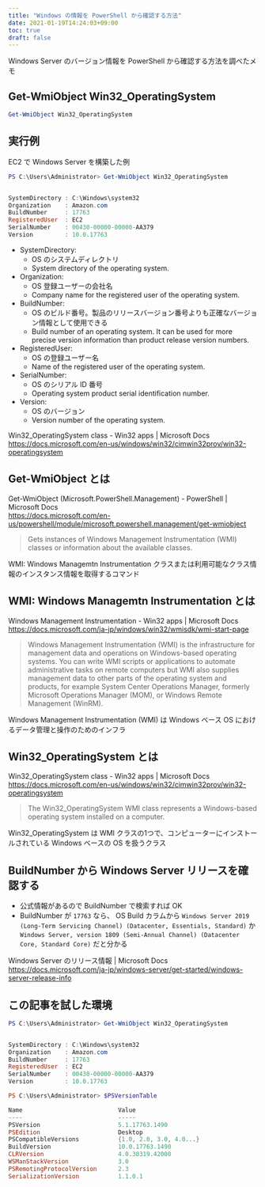 ```yaml
---
title: "Windows の情報を PowerShell から確認する方法"
date: 2021-01-19T14:24:03+09:00
toc: true
draft: false
---
```


Windows Server のバージョン情報を PowerShell から確認する方法を調べたメモ

<!--more-->

## Get-WmiObject Win32_OperatingSystem

```powershell
Get-WmiObject Win32_OperatingSystem
```


## 実行例

EC2 で Windows Server を構築した例

```powershell
PS C:\Users\Administrator> Get-WmiObject Win32_OperatingSystem


SystemDirectory : C:\Windows\system32
Organization    : Amazon.com
BuildNumber     : 17763
RegisteredUser  : EC2
SerialNumber    : 00430-00000-00000-AA379
Version         : 10.0.17763
```

- SystemDirectory: 
    - OS のシステムディレクトリ
    - System directory of the operating system.
- Organization: 
    - OS 登録ユーザーの会社名
    - Company name for the registered user of the operating system.
- BuildNumber: 
    - OS のビルド番号。製品のリリースバージョン番号よりも正確なバージョン情報として使用できる
    - Build number of an operating system. It can be used for more precise version information than product release version numbers.
- RegisteredUser: 
    - OS の登録ユーザー名
    - Name of the registered user of the operating system.
- SerialNumber: 
    - OS のシリアル ID 番号
    - Operating system product serial identification number.
- Version: 
    - OS のバージョン
    - Version number of the operating system.

Win32_OperatingSystem class - Win32 apps | Microsoft Docs  
https://docs.microsoft.com/en-us/windows/win32/cimwin32prov/win32-operatingsystem


## Get-WmiObject とは

Get-WmiObject (Microsoft.PowerShell.Management) - PowerShell | Microsoft Docs  
https://docs.microsoft.com/en-us/powershell/module/microsoft.powershell.management/get-wmiobject

> Gets instances of Windows Management Instrumentation (WMI) classes or information about the available classes.

WMI: Windows Managemtn Instrumentation クラスまたは利用可能なクラス情報のインスタンス情報を取得するコマンド


## WMI: Windows Managemtn Instrumentation とは

Windows Management Instrumentation - Win32 apps | Microsoft Docs  
https://docs.microsoft.com/ja-jp/windows/win32/wmisdk/wmi-start-page

> Windows Management Instrumentation (WMI) is the infrastructure for management data and operations on Windows-based operating systems. You can write WMI scripts or applications to automate administrative tasks on remote computers but WMI also supplies management data to other parts of the operating system and products, for example System Center Operations Manager, formerly Microsoft Operations Manager (MOM), or Windows Remote Management (WinRM).

Windows Management Instrumentation (WMI) は Windows ベース OS におけるデータ管理と操作のためのインフラ


## Win32_OperatingSystem とは

Win32_OperatingSystem class - Win32 apps | Microsoft Docs  
https://docs.microsoft.com/en-us/windows/win32/cimwin32prov/win32-operatingsystem

> The Win32_OperatingSystem WMI class represents a Windows-based operating system installed on a computer.

Win32_OperatingSystem は WMI クラスの1つで、コンピューターにインストールされている Windows ベースの OS を扱うクラス



## BuildNumber から Windows Server リリースを確認する

- 公式情報があるので BuildNumber で検索すれば OK
- BuildNumber が `17763` なら、 OS Build カラムから `Windows Server 2019 (Long-Term Servicing Channel) (Datacenter, Essentials, Standard)` か `Windows Server, version 1809 (Semi-Annual Channel) (Datacenter Core, Standard Core)` だと分かる

Windows Server のリリース情報 | Microsoft Docs  
https://docs.microsoft.com/ja-jp/windows-server/get-started/windows-server-release-info


## この記事を試した環境

```powershell
PS C:\Users\Administrator> Get-WmiObject Win32_OperatingSystem


SystemDirectory : C:\Windows\system32
Organization    : Amazon.com
BuildNumber     : 17763
RegisteredUser  : EC2
SerialNumber    : 00430-00000-00000-AA379
Version         : 10.0.17763

PS C:\Users\Administrator> $PSVersionTable

Name                           Value
----                           -----
PSVersion                      5.1.17763.1490
PSEdition                      Desktop
PSCompatibleVersions           {1.0, 2.0, 3.0, 4.0...}
BuildVersion                   10.0.17763.1490
CLRVersion                     4.0.30319.42000
WSManStackVersion              3.0
PSRemotingProtocolVersion      2.3
SerializationVersion           1.1.0.1
```